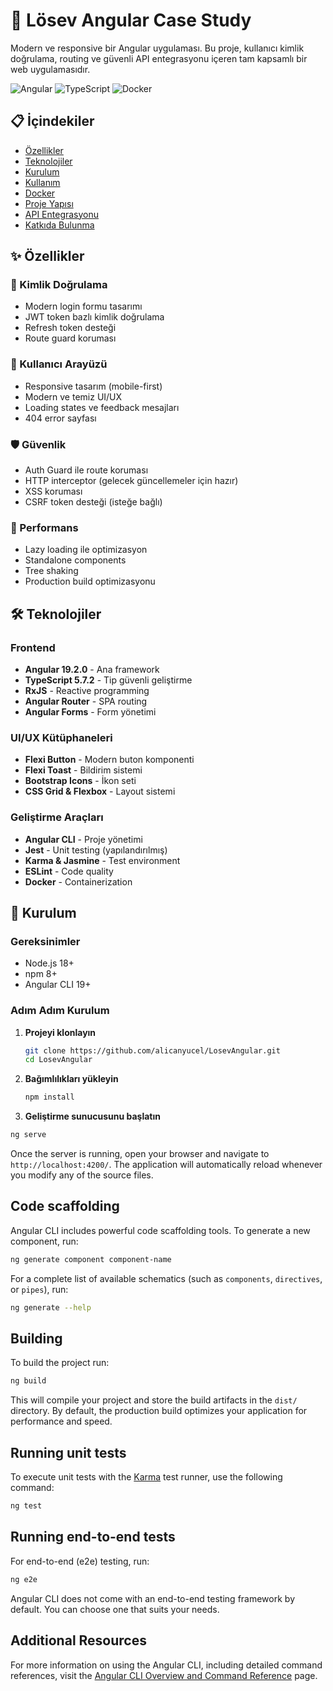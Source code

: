 # 🚀 Lösev Angular Case Study

Modern ve responsive bir Angular uygulaması. Bu proje, kullanıcı kimlik doğrulama, routing ve güvenli API entegrasyonu içeren tam kapsamlı bir web uygulamasıdır.

![Angular](https://img.shields.io/badge/Angular-19.2.0-red?style=for-the-badge&logo=angular)
![TypeScript](https://img.shields.io/badge/TypeScript-5.7.2-blue?style=for-the-badge&logo=typescript)
![Docker](https://img.shields.io/badge/Docker-Ready-blue?style=for-the-badge&logo=docker)

## 📋 İçindekiler

- [Özellikler](#-özellikler)
- [Teknolojiler](#-teknolojiler)
- [Kurulum](#-kurulum)
- [Kullanım](#-kullanım)
- [Docker](#-docker)
- [Proje Yapısı](#-proje-yapısı)
- [API Entegrasyonu](#-api-entegrasyonu)
- [Katkıda Bulunma](#-katkıda-bulunma)

## ✨ Özellikler

### 🔐 Kimlik Doğrulama
- Modern login formu tasarımı
- JWT token bazlı kimlik doğrulama
- Refresh token desteği
- Route guard koruması

### 🎨 Kullanıcı Arayüzü
- Responsive tasarım (mobile-first)
- Modern ve temiz UI/UX
- Loading states ve feedback mesajları
- 404 error sayfası

### 🛡️ Güvenlik
- Auth Guard ile route koruması
- HTTP interceptor (gelecek güncellemeler için hazır)
- XSS koruması
- CSRF token desteği (isteğe bağlı)

### 🚀 Performans
- Lazy loading ile optimizasyon
- Standalone components
- Tree shaking
- Production build optimizasyonu

## 🛠 Teknolojiler

### Frontend
- **Angular 19.2.0** - Ana framework
- **TypeScript 5.7.2** - Tip güvenli geliştirme
- **RxJS** - Reactive programming
- **Angular Router** - SPA routing
- **Angular Forms** - Form yönetimi

### UI/UX Kütüphaneleri
- **Flexi Button** - Modern buton komponenti
- **Flexi Toast** - Bildirim sistemi
- **Bootstrap Icons** - İkon seti
- **CSS Grid & Flexbox** - Layout sistemi

### Geliştirme Araçları
- **Angular CLI** - Proje yönetimi
- **Jest** - Unit testing (yapılandırılmış)
- **Karma & Jasmine** - Test environment
- **ESLint** - Code quality
- **Docker** - Containerization

## 🚀 Kurulum

### Gereksinimler
- Node.js 18+ 
- npm 8+
- Angular CLI 19+

### Adım Adım Kurulum

1. **Projeyi klonlayın**
   ```bash
   git clone https://github.com/alicanyucel/LosevAngular.git
   cd LosevAngular
   ```

2. **Bağımlılıkları yükleyin**
   ```bash
   npm install
   ```

3. **Geliştirme sunucusunu başlatın**

```bash
ng serve
```

Once the server is running, open your browser and navigate to `http://localhost:4200/`. The application will automatically reload whenever you modify any of the source files.

## Code scaffolding

Angular CLI includes powerful code scaffolding tools. To generate a new component, run:

```bash
ng generate component component-name
```

For a complete list of available schematics (such as `components`, `directives`, or `pipes`), run:

```bash
ng generate --help
```

## Building

To build the project run:

```bash
ng build
```

This will compile your project and store the build artifacts in the `dist/` directory. By default, the production build optimizes your application for performance and speed.

## Running unit tests

To execute unit tests with the [Karma](https://karma-runner.github.io) test runner, use the following command:

```bash
ng test
```

## Running end-to-end tests

For end-to-end (e2e) testing, run:

```bash
ng e2e
```

Angular CLI does not come with an end-to-end testing framework by default. You can choose one that suits your needs.

## Additional Resources

For more information on using the Angular CLI, including detailed command references, visit the [Angular CLI Overview and Command Reference](https://angular.dev/tools/cli) page.
